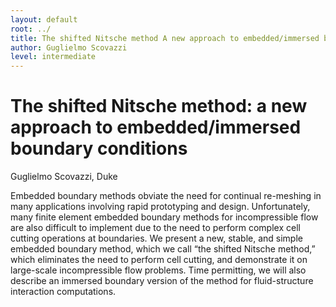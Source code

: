 ```yaml
---
layout: default
root: ../
title: The shifted Nitsche method A new approach to embedded/immersed boundary conditions
author: Guglielmo Scovazzi
level: intermediate
---
```


# The shifted Nitsche method: a new approach to embedded/immersed boundary conditions

Guglielmo Scovazzi, Duke

Embedded boundary methods obviate the need for continual re-meshing in many
applications involving rapid prototyping and design. Unfortunately, many finite
element embedded boundary methods for incompressible flow are also difficult to
implement due to the need to perform complex cell cutting operations at
boundaries. We present a new, stable, and simple embedded boundary method,
which we call “the shifted Nitsche method,” which eliminates the need to
perform cell cutting, and demonstrate it on large-scale incompressible flow
problems. Time permitting, we will also describe an immersed boundary version
of the method for fluid-structure interaction computations.
